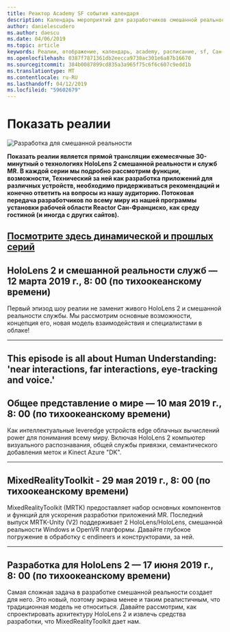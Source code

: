 ```yaml
---
title: Реактор Academy SF события календаря
description: Календарь мероприятий для разработчиков смешанной реальности на Reactor в Сан-Франциско.
author: danielescudero
ms.author: daescu
ms.date: 04/06/2019
ms.topic: article
keywords: Реалии, отображение, календарь, academy, расписание, sf, Сан-Франциско, reactor
ms.openlocfilehash: 0387f7871361db2eecca9738ac301e6a87b16670
ms.sourcegitcommit: 384b0087899cd835a3a965f75c6f6c607c9edd1b
ms.translationtype: MT
ms.contentlocale: ru-RU
ms.lasthandoff: 04/12/2019
ms.locfileid: "59602679"
---
```

# <a name="the-realities-show"></a>Показать реалии
![Разработка для смешанной реальности](images/therealitiesshow.jpg)

**Показать реалии является прямой трансляции ежемесячные 30-минутный о технологиях HoloLens 2 смешанной реальности и служб MR. В каждой серии мы подробно рассмотрим функции, возможности, Технический за ней как разработка приложений для различных устройств, необходимо придерживаться рекомендаций и конечно ответить на вопросы из нашу аудиторию. Потоковая передача разработчиков по всему миру из нашей программы установки рабочей области Reactor Сан-Франциско, как среду гостиной (и иногда с других сайтов).**

<a name="watch-live-and-past-episodes-herehttpakamstrs"></a>**[Посмотрите здесь динамической и прошлых серий](http://aka.ms/trs)**
---

## <a name="hololens-2-and-mixed-reality-services---march-12-2019-8-am-pdt"></a>**HoloLens 2 и смешанной реальности служб** — 12 марта 2019 г., 8: 00 (по тихоокеанскому времени)
Первый эпизод шоу реалии не заменит живого HoloLens 2 и смешанной реальности службы. Мы рассмотрим основные возможности, концепция его, новая модель взаимодействия и специалистами в облаке!

---
This episode is all about Human Understanding: 'near interactions, far interactions, eye-tracking and voice.'
---
## <a name="world-understanding---may-10-2019-8-am-pdt"></a>**Общее представление о мире** — 10 мая 2019 г., 8: 00 (по тихоокеанскому времени)
Как интеллектуальные leveredge устройств edge облачных вычислений power для понимания всему миру. Включая HoloLens 2 компьютер визуального распознавания, общей службы привязки, семантического добавления меток и Kinect Azure "DK".

---
## <a name="mixedrealitytoolkit---may-29-2019-8-am-pdt"></a>**MixedRealityToolkit** - 29 мая 2019 г., 8: 00 (по тихоокеанскому времени)
MixedRealityToolkit (MRTK) предоставляет набор основных компонентов и функций для ускорения разработки приложений MR. Последний выпуск MRTK-Unity (V2) поддерживает 2 HoloLens/HoloLens, смешанной реальности Windows и OpenVR платформы. Давайте глубокое погружение в обработку с endineers и конструкторами, за ней.

---
## <a name="designing-for-hololens-2---june-17-2019-8-am-pdt"></a>**Разработка для HoloLens 2** — 17 июня 2019 г., 8: 00 (по тихоокеанскому времени)
Самая сложная задача в разработке смешанной реальности создает для него. Это новый, поэтому экрана менее и таким реалистичным, что традиционная модель не относиться. Давайте рассмотрим, как спроектировать архитектуру HoloLens 2 и извлечь средства разработки, что MixedRealityToolkit дает нам.


